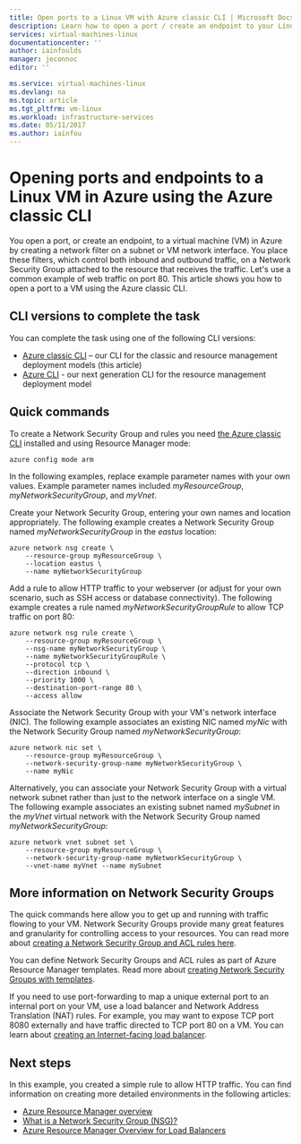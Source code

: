 ```yaml
---
title: Open ports to a Linux VM with Azure classic CLI | Microsoft Docs
description: Learn how to open a port / create an endpoint to your Linux VM using the Azure resource manager deployment model and the Azure classic CLI
services: virtual-machines-linux
documentationcenter: ''
author: iainfoulds
manager: jeconnoc
editor: ''

ms.service: virtual-machines-linux
ms.devlang: na
ms.topic: article
ms.tgt_pltfrm: vm-linux
ms.workload: infrastructure-services
ms.date: 05/11/2017
ms.author: iainfou
---
```


# Opening ports and endpoints to a Linux VM in Azure using the Azure classic CLI
You open a port, or create an endpoint, to a virtual machine (VM) in Azure by creating a network filter on a subnet or VM network interface. You place these filters, which control both inbound and outbound traffic, on a Network Security Group attached to the resource that receives the traffic. Let's use a common example of web traffic on port 80. This article shows you how to open a port to a VM using the Azure classic CLI.


## CLI versions to complete the task
You can complete the task using one of the following CLI versions:

- [Azure classic CLI](#quick-commands) – our CLI for the classic and resource management deployment models (this article)
- [Azure CLI](nsg-quickstart.md) - our next generation CLI for the resource management deployment model


## Quick commands
To create a Network Security Group and rules you need [the Azure classic CLI](../../cli-install-nodejs.md) installed and using Resource Manager mode:

```azurecli
azure config mode arm
```

In the following examples, replace example parameter names with your own values. Example parameter names included *myResourceGroup*, *myNetworkSecurityGroup*, and *myVnet*.

Create your Network Security Group, entering your own names and location appropriately. The following example creates a Network Security Group named *myNetworkSecurityGroup* in the *eastus* location:

```azurecli
azure network nsg create \
    --resource-group myResourceGroup \
    --location eastus \
    --name myNetworkSecurityGroup
```

Add a rule to allow HTTP traffic to your webserver (or adjust for your own scenario, such as SSH access or database connectivity). The following example creates a rule named *myNetworkSecurityGroupRule* to allow TCP traffic on port 80:

```azurecli
azure network nsg rule create \
    --resource-group myResourceGroup \
    --nsg-name myNetworkSecurityGroup \
    --name myNetworkSecurityGroupRule \
    --protocol tcp \
    --direction inbound \
    --priority 1000 \
    --destination-port-range 80 \
    --access allow
```

Associate the Network Security Group with your VM's network interface (NIC). The following example associates an existing NIC named *myNic* with the Network Security Group named *myNetworkSecurityGroup*:

```azurecli
azure network nic set \
    --resource-group myResourceGroup \
    --network-security-group-name myNetworkSecurityGroup \
    --name myNic
```

Alternatively, you can associate your Network Security Group with a virtual network subnet rather than just to the network interface on a single VM. The following example associates an existing subnet named *mySubnet* in the *myVnet* virtual network with the Network Security Group named *myNetworkSecurityGroup*:

```azurecli
azure network vnet subnet set \
    --resource-group myResourceGroup \
    --network-security-group-name myNetworkSecurityGroup \
    --vnet-name myVnet --name mySubnet
```

## More information on Network Security Groups
The quick commands here allow you to get up and running with traffic flowing to your VM. Network Security Groups provide many great features and granularity for controlling access to your resources. You can read more about [creating a Network Security Group and ACL rules here](../../virtual-network/tutorial-filter-network-traffic-cli.md).

You can define Network Security Groups and ACL rules as part of Azure Resource Manager templates. Read more about [creating Network Security Groups with templates](../../virtual-network/template-samples.md).

If you need to use port-forwarding to map a unique external port to an internal port on your VM, use a load balancer and Network Address Translation (NAT) rules. For example, you may want to expose TCP port 8080 externally and have traffic directed to TCP port 80 on a VM. You can learn about [creating an Internet-facing load balancer](../../load-balancer/load-balancer-get-started-internet-arm-cli.md).

## Next steps
In this example, you created a simple rule to allow HTTP traffic. You can find information on creating more detailed environments in the following articles:

* [Azure Resource Manager overview](../../azure-resource-manager/resource-group-overview.md)
* [What is a Network Security Group (NSG)?](../../virtual-network/security-overview.md)
* [Azure Resource Manager Overview for Load Balancers](../../load-balancer/load-balancer-arm.md)

